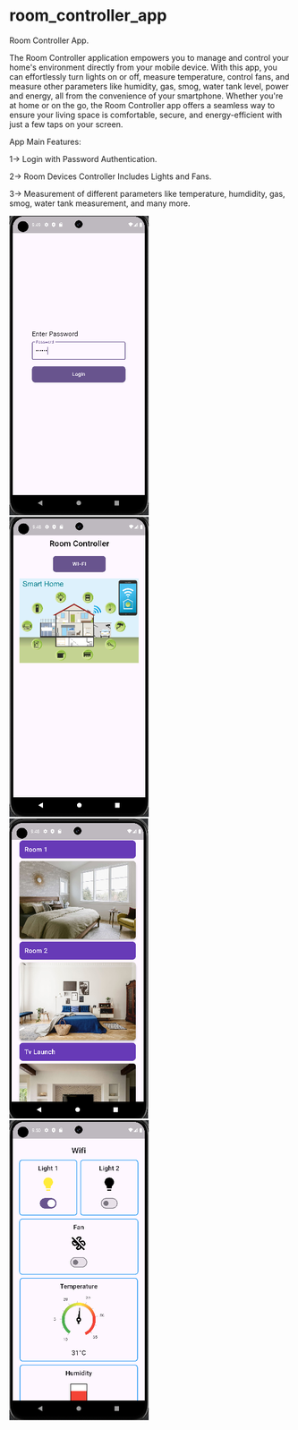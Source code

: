 # room_controller_app

Room Controller App.

The Room Controller application empowers you to manage and control your home's environment directly from your mobile device. With this app, you can effortlessly turn lights on or off, measure temperature, control fans, and measure other parameters like humidity, gas, smog, water tank level, power and energy, all from the convenience of your smartphone. Whether you're at home or on the go, the Room Controller app offers a seamless way to ensure your living space is comfortable, secure, and energy-efficient with just a few taps on your screen.

App Main Features:

1-> Login with Password Authentication.

2-> Room Devices Controller Includes Lights and Fans.

3-> Measurement of different parameters like temperature, humdidity, gas, smog, water tank measurement, and many more.  


![image alt](https://github.com/hamzaabbasii/room_controller_app/blob/2efcb4aea56a4aa0658883e4d7363b1a6fbbe593/1.PNG) &nbsp; ![image alt](https://github.com/hamzaabbasii/room_controller_app/blob/fd7270ecb1901b302643dbd5d36839c9b1283bfd/2.PNG) &nbsp; ![image alt](https://github.com/hamzaabbasii/room_controller_app/blob/fd7270ecb1901b302643dbd5d36839c9b1283bfd/3.PNG) &nbsp; ![image alt](https://github.com/hamzaabbasii/room_controller_app/blob/fd7270ecb1901b302643dbd5d36839c9b1283bfd/4.PNG)

